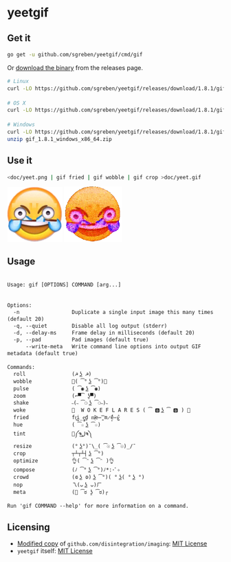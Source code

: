 # yeetgif

## Get it

```sh
go get -u github.com/sgreben/yeetgif/cmd/gif
```

Or [download the binary](https://github.com/sgreben/yeetgif/releases/latest) from the releases page.

```sh
# Linux
curl -LO https://github.com/sgreben/yeetgif/releases/download/1.8.1/gif_1.8.1_linux_x86_64.tar.gz | tar xz

# OS X
curl -LO https://github.com/sgreben/yeetgif/releases/download/1.8.1/gif_1.8.1_osx_x86_64.tar.gz | tar xz

# Windows
curl -LO https://github.com/sgreben/yeetgif/releases/download/1.8.1/gif_1.8.1_windows_x86_64.zip
unzip gif_1.8.1_windows_x86_64.zip
```

## Use it

```sh
<doc/yeet.png | gif fried | gif wobble | gif crop >doc/yeet.gif
```
![before](doc/yeet.png)
![after](doc/yeet.gif)


## Usage

```text

Usage: gif [OPTIONS] COMMAND [arg...]

                     
Options:             
  -n                 Duplicate a single input image this many times (default 20)
  -q, --quiet        Disable all log output (stderr)
  -d, --delay-ms     Frame delay in milliseconds (default 20)
  -p, --pad          Pad images (default true)
      --write-meta   Write command line options into output GIF metadata (default true)
                     
Commands:            
  roll               (☭ ͜ʖ ☭)
  wobble             🍆( ͡° ͜ʖ ͡°)🍆
  pulse              ( ͡◉ ͜ʖ ͡◉)
  zoom               (⌐▀͡ ̯ʖ▀)
  shake              ˵(˵ ͡⚆ ͜ʖ ͡⚆˵)˵
  woke               💯  W O K E F L A R E S ( ͡ 🅱️ ͜ʖ ͡ 🅱️ ) 💯
  fried              fr͍͈i̗̟̲̻e͕̗d̬ m̷͔͊e̶̪̿m̷̙̈́é̵̤s̷̺͒
  hue                ( ͡☆ ͜ʖ ͡☆)
  tint               🎨༼ຈل͜ຈ༽
  resize             (° ͜ʖ°)¯\_( ͡☉ ͜ʖ ͡☉)_/¯
  crop               ┬┴┬┴┤ ͜ʖ ͡°)
  optimize           👌( ͡ᵔ ͜ʖ ͡ᵔ )👌
  compose            (ﾉ ͡° ͜ʖ ͡°)ﾉ*:･ﾟ✧
  crowd              (⟃ ͜ʖ ⟄) ͜ʖ ͡°)( ° ͜ʖ( ° ͜ʖ °)
  nop                乁(ᴗ ͜ʖ ᴗ)ㄏ
  meta               (🧠 ͡ಠ ʖ̯ ͡ಠ)┌
                     
Run 'gif COMMAND --help' for more information on a command.
```


## Licensing

- [Modified copy](pkg/imaging) of `github.com/disintegration/imaging`: [MIT License](pkg/imaging/LICENSE)
- `yeetgif` itself: [MIT License](LICENSE)
